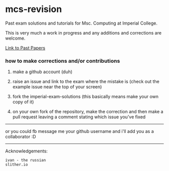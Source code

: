 # mcs-revision

Past exam solutions and tutorials for Msc. Computing at Imperial College.

This is very much a work in progress and any additions and corrections are welcome. 

[Link to Past Papers](https://exams.doc.ic.ac.uk/)

### how to make corrections and/or contributions

1. make a github account (duh)

2. raise an issue and link to the exam where the mistake is (check out the example issue near the top of your screen)

3. fork the imperial-exam-solutions (this basically means make your own copy of it)

4. on your own fork of the repository, make the correction and then make a pull request leaving a comment stating which issue you've fixed

---

or you could fb message me your github username and i'll add you as a collaborator :D

---

Acknowledgements:

```
ivan - the russian
slither.io
```
